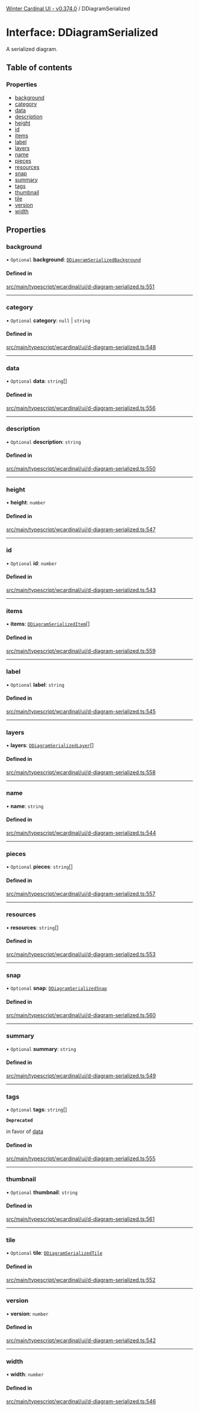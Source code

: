 [Winter Cardinal UI - v0.374.0](../index.md) / DDiagramSerialized

# Interface: DDiagramSerialized

A serialized diagram.

## Table of contents

### Properties

- [background](DDiagramSerialized.md#background)
- [category](DDiagramSerialized.md#category)
- [data](DDiagramSerialized.md#data)
- [description](DDiagramSerialized.md#description)
- [height](DDiagramSerialized.md#height)
- [id](DDiagramSerialized.md#id)
- [items](DDiagramSerialized.md#items)
- [label](DDiagramSerialized.md#label)
- [layers](DDiagramSerialized.md#layers)
- [name](DDiagramSerialized.md#name)
- [pieces](DDiagramSerialized.md#pieces)
- [resources](DDiagramSerialized.md#resources)
- [snap](DDiagramSerialized.md#snap)
- [summary](DDiagramSerialized.md#summary)
- [tags](DDiagramSerialized.md#tags)
- [thumbnail](DDiagramSerialized.md#thumbnail)
- [tile](DDiagramSerialized.md#tile)
- [version](DDiagramSerialized.md#version)
- [width](DDiagramSerialized.md#width)

## Properties

### background

• `Optional` **background**: [`DDiagramSerializedBackground`](DDiagramSerializedBackground.md)

#### Defined in

[src/main/typescript/wcardinal/ui/d-diagram-serialized.ts:551](https://github.com/winter-cardinal/winter-cardinal-ui/blob/v0.310.1/src/main/typescript/wcardinal/ui/d-diagram-serialized.ts#L551)

___

### category

• `Optional` **category**: ``null`` \| `string`

#### Defined in

[src/main/typescript/wcardinal/ui/d-diagram-serialized.ts:548](https://github.com/winter-cardinal/winter-cardinal-ui/blob/v0.310.1/src/main/typescript/wcardinal/ui/d-diagram-serialized.ts#L548)

___

### data

• `Optional` **data**: `string`[]

#### Defined in

[src/main/typescript/wcardinal/ui/d-diagram-serialized.ts:556](https://github.com/winter-cardinal/winter-cardinal-ui/blob/v0.310.1/src/main/typescript/wcardinal/ui/d-diagram-serialized.ts#L556)

___

### description

• `Optional` **description**: `string`

#### Defined in

[src/main/typescript/wcardinal/ui/d-diagram-serialized.ts:550](https://github.com/winter-cardinal/winter-cardinal-ui/blob/v0.310.1/src/main/typescript/wcardinal/ui/d-diagram-serialized.ts#L550)

___

### height

• **height**: `number`

#### Defined in

[src/main/typescript/wcardinal/ui/d-diagram-serialized.ts:547](https://github.com/winter-cardinal/winter-cardinal-ui/blob/v0.310.1/src/main/typescript/wcardinal/ui/d-diagram-serialized.ts#L547)

___

### id

• `Optional` **id**: `number`

#### Defined in

[src/main/typescript/wcardinal/ui/d-diagram-serialized.ts:543](https://github.com/winter-cardinal/winter-cardinal-ui/blob/v0.310.1/src/main/typescript/wcardinal/ui/d-diagram-serialized.ts#L543)

___

### items

• **items**: [`DDiagramSerializedItem`](DDiagramSerializedItem.md)[]

#### Defined in

[src/main/typescript/wcardinal/ui/d-diagram-serialized.ts:559](https://github.com/winter-cardinal/winter-cardinal-ui/blob/v0.310.1/src/main/typescript/wcardinal/ui/d-diagram-serialized.ts#L559)

___

### label

• `Optional` **label**: `string`

#### Defined in

[src/main/typescript/wcardinal/ui/d-diagram-serialized.ts:545](https://github.com/winter-cardinal/winter-cardinal-ui/blob/v0.310.1/src/main/typescript/wcardinal/ui/d-diagram-serialized.ts#L545)

___

### layers

• **layers**: [`DDiagramSerializedLayer`](DDiagramSerializedLayer.md)[]

#### Defined in

[src/main/typescript/wcardinal/ui/d-diagram-serialized.ts:558](https://github.com/winter-cardinal/winter-cardinal-ui/blob/v0.310.1/src/main/typescript/wcardinal/ui/d-diagram-serialized.ts#L558)

___

### name

• **name**: `string`

#### Defined in

[src/main/typescript/wcardinal/ui/d-diagram-serialized.ts:544](https://github.com/winter-cardinal/winter-cardinal-ui/blob/v0.310.1/src/main/typescript/wcardinal/ui/d-diagram-serialized.ts#L544)

___

### pieces

• `Optional` **pieces**: `string`[]

#### Defined in

[src/main/typescript/wcardinal/ui/d-diagram-serialized.ts:557](https://github.com/winter-cardinal/winter-cardinal-ui/blob/v0.310.1/src/main/typescript/wcardinal/ui/d-diagram-serialized.ts#L557)

___

### resources

• **resources**: `string`[]

#### Defined in

[src/main/typescript/wcardinal/ui/d-diagram-serialized.ts:553](https://github.com/winter-cardinal/winter-cardinal-ui/blob/v0.310.1/src/main/typescript/wcardinal/ui/d-diagram-serialized.ts#L553)

___

### snap

• `Optional` **snap**: [`DDiagramSerializedSnap`](DDiagramSerializedSnap.md)

#### Defined in

[src/main/typescript/wcardinal/ui/d-diagram-serialized.ts:560](https://github.com/winter-cardinal/winter-cardinal-ui/blob/v0.310.1/src/main/typescript/wcardinal/ui/d-diagram-serialized.ts#L560)

___

### summary

• `Optional` **summary**: `string`

#### Defined in

[src/main/typescript/wcardinal/ui/d-diagram-serialized.ts:549](https://github.com/winter-cardinal/winter-cardinal-ui/blob/v0.310.1/src/main/typescript/wcardinal/ui/d-diagram-serialized.ts#L549)

___

### tags

• `Optional` **tags**: `string`[]

**`Deprecated`**

in favor of [data](DDiagramSerialized.md#data)

#### Defined in

[src/main/typescript/wcardinal/ui/d-diagram-serialized.ts:555](https://github.com/winter-cardinal/winter-cardinal-ui/blob/v0.310.1/src/main/typescript/wcardinal/ui/d-diagram-serialized.ts#L555)

___

### thumbnail

• `Optional` **thumbnail**: `string`

#### Defined in

[src/main/typescript/wcardinal/ui/d-diagram-serialized.ts:561](https://github.com/winter-cardinal/winter-cardinal-ui/blob/v0.310.1/src/main/typescript/wcardinal/ui/d-diagram-serialized.ts#L561)

___

### tile

• `Optional` **tile**: [`DDiagramSerializedTile`](DDiagramSerializedTile.md)

#### Defined in

[src/main/typescript/wcardinal/ui/d-diagram-serialized.ts:552](https://github.com/winter-cardinal/winter-cardinal-ui/blob/v0.310.1/src/main/typescript/wcardinal/ui/d-diagram-serialized.ts#L552)

___

### version

• **version**: `number`

#### Defined in

[src/main/typescript/wcardinal/ui/d-diagram-serialized.ts:542](https://github.com/winter-cardinal/winter-cardinal-ui/blob/v0.310.1/src/main/typescript/wcardinal/ui/d-diagram-serialized.ts#L542)

___

### width

• **width**: `number`

#### Defined in

[src/main/typescript/wcardinal/ui/d-diagram-serialized.ts:546](https://github.com/winter-cardinal/winter-cardinal-ui/blob/v0.310.1/src/main/typescript/wcardinal/ui/d-diagram-serialized.ts#L546)
